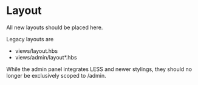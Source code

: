 Layout
======

All new layouts should be placed here.

Legacy layouts are

* views/layout.hbs
* views/admin/layout*.hbs

While the admin panel integrates LESS and newer stylings, they should no longer
be exclusively scoped to /admin.
